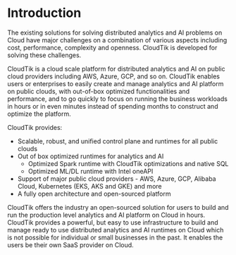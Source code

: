 # Introduction

The existing solutions for solving distributed analytics and AI problems on Cloud have major challenges on a combination
of various aspects including cost, performance, complexity and openness. CloudTik is developed for solving these challenges.

CloudTik is a cloud scale platform for distributed analytics and AI on public cloud providers including AWS, Azure, GCP, and so on.
CloudTik enables users or enterprises to easily create and manage analytics and AI platform on public clouds,
with out-of-box optimized functionalities and performance, and to go quickly to focus on running the business workloads
in hours or in even minutes instead of spending months to construct and optimize the platform.

CloudTik provides:
- Scalable, robust, and unified control plane and runtimes for all public clouds
- Out of box optimized runtimes for analytics and AI
  - Optimized Spark runtime with CloudTik optimizations and native SQL
  - Optimized ML/DL runtime with Intel oneAPI
- Support of major public cloud providers - AWS, Azure, GCP, Alibaba Cloud, Kubernetes (EKS, AKS and GKE) and more
- A fully open architecture and open-sourced platform

CloudTik offers the industry an open-sourced solution for users to build and run the production level analytics and
AI platform on Cloud in hours. CloudTik provides a powerful, but easy to use infrastructure to build and manage
ready to use distributed analytics and AI runtimes on Cloud which is not possible for individual or small businesses
in the past. It enables the users be their own SaaS provider on Cloud.
